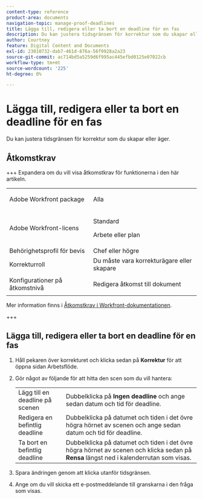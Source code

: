 ```yaml
---
content-type: reference
product-area: documents
navigation-topic: manage-proof-deadlines
title: Lägga till, redigera eller ta bort en deadline för en fas
description: Du kan justera tidsgränsen för korrektur som du skapar eller äger.
author: Courtney
feature: Digital Content and Documents
exl-id: 23010732-dab7-461d-876a-56f9928a2a23
source-git-commit: ac714bd5a5259d6f995ac445efbd0125e07022cb
workflow-type: tm+mt
source-wordcount: '225'
ht-degree: 0%

---
```


# Lägga till, redigera eller ta bort en deadline för en fas

Du kan justera tidsgränsen för korrektur som du skapar eller äger.

## Åtkomstkrav

+++ Expandera om du vill visa åtkomstkrav för funktionerna i den här artikeln.

<table style="table-layout:auto"> 
 <col> 
 <col> 
 <tbody> 
  <tr> 
   <td role="rowheader">Adobe Workfront package</td> 
   <td> <p>Alla</p> </td> 
  </tr> 
  <tr> 
   <td role="rowheader">Adobe Workfront-licens</td> 
   <td> 
   <p>Standard</p>
   <p>Arbete eller plan</p> </td> 
  </tr> 
  <tr> 
   <td role="rowheader">Behörighetsprofil för bevis </td> 
   <td>Chef eller högre</td> 
  </tr> 
  <tr> 
   <td role="rowheader">Korrekturroll</td> 
   <td>Du måste vara korrekturägare eller skapare</td> 
  </tr> 
  <tr> 
   <td role="rowheader">Konfigurationer på åtkomstnivå</td> 
   <td> <p>Redigera åtkomst till dokument</p> </td> 
  </tr> 
 </tbody> 
</table>

Mer information finns i [Åtkomstkrav i Workfront-dokumentationen](/help/quicksilver/administration-and-setup/add-users/access-levels-and-object-permissions/access-level-requirements-in-documentation.md).

+++

## Lägga till, redigera eller ta bort en deadline för en fas

1. Håll pekaren över korrekturet och klicka sedan på **Korrektur** för att öppna sidan Arbetsflöde.
1. Gör något av följande för att hitta den scen som du vill hantera:

   <table>
      <tbody>
      <tr>
      <td>Lägg till en deadline på scenen</td>
      <td>Dubbelklicka på <strong>Ingen deadline</strong> och ange sedan datum och tid för deadline.</td>
      </tr>
      <tr>
      <td>Redigera en befintlig deadline</td>
      <td>Dubbelklicka på datumet och tiden i det övre högra hörnet av scenen och ange sedan datum och tid för deadline.</td>
      </tr>
      <tr>
      <td>Ta bort en befintlig deadline</td>
      <td>Dubbelklicka på datumet och tiden i det övre högra hörnet av scenen och klicka sedan på <strong>Rensa</strong> längst ned i kalenderrutan som visas.</td>
      </tr>
      </tbody>
      </table>


1. Spara ändringen genom att klicka utanför tidsgränsen.
1. Ange om du vill skicka ett e-postmeddelande till granskarna i den fråga som visas. 
